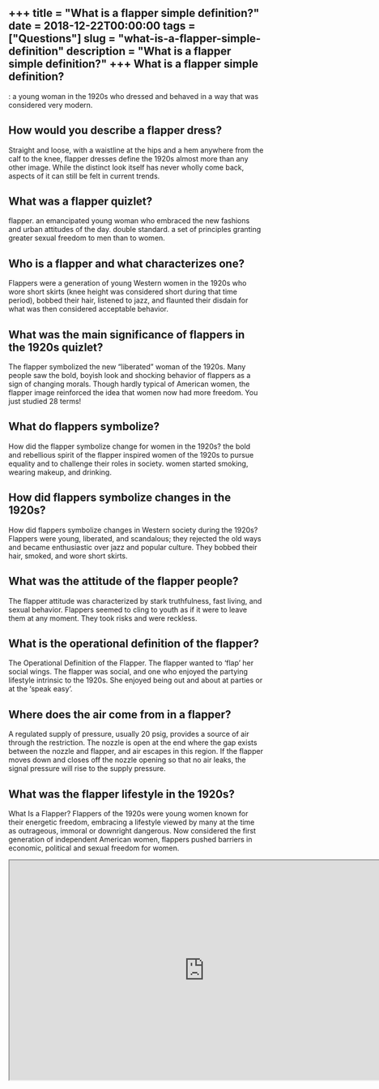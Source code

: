 +++
title = "What is a flapper simple definition?"
date = 2018-12-22T00:00:00
tags = ["Questions"]
slug = "what-is-a-flapper-simple-definition"
description = "What is a flapper simple definition?"
+++
What is a flapper simple definition?
------------------------------------

: a young woman in the 1920s who dressed and behaved in a way that was considered very modern.

How would you describe a flapper dress?
---------------------------------------

Straight and loose, with a waistline at the hips and a hem anywhere from the calf to the knee, flapper dresses define the 1920s almost more than any other image. While the distinct look itself has never wholly come back, aspects of it can still be felt in current trends.

What was a flapper quizlet?
---------------------------

flapper. an emancipated young woman who embraced the new fashions and urban attitudes of the day. double standard. a set of principles granting greater sexual freedom to men than to women.

Who is a flapper and what characterizes one?
--------------------------------------------

Flappers were a generation of young Western women in the 1920s who wore short skirts (knee height was considered short during that time period), bobbed their hair, listened to jazz, and flaunted their disdain for what was then considered acceptable behavior.

What was the main significance of flappers in the 1920s quizlet?
----------------------------------------------------------------

The flapper symbolized the new “liberated” woman of the 1920s. Many people saw the bold, boyish look and shocking behavior of flappers as a sign of changing morals. Though hardly typical of American women, the flapper image reinforced the idea that women now had more freedom. You just studied 28 terms!

What do flappers symbolize?
---------------------------

How did the flapper symbolize change for women in the 1920s? the bold and rebellious spirit of the flapper inspired women of the 1920s to pursue equality and to challenge their roles in society. women started smoking, wearing makeup, and drinking.

How did flappers symbolize changes in the 1920s?
------------------------------------------------

How did flappers symbolize changes in Western society during the 1920s? Flappers were young, liberated, and scandalous; they rejected the old ways and became enthusiastic over jazz and popular culture. They bobbed their hair, smoked, and wore short skirts.

What was the attitude of the flapper people?
--------------------------------------------

The flapper attitude was characterized by stark truthfulness, fast living, and sexual behavior. Flappers seemed to cling to youth as if it were to leave them at any moment. They took risks and were reckless.

What is the operational definition of the flapper?
--------------------------------------------------

The Operational Definition of the Flapper. The flapper wanted to ‘flap’ her social wings. The flapper was social, and one who enjoyed the partying lifestyle intrinsic to the 1920s. She enjoyed being out and about at parties or at the ‘speak easy’.

Where does the air come from in a flapper?
------------------------------------------

A regulated supply of pressure, usually 20 psig, provides a source of air through the restriction. The nozzle is open at the end where the gap exists between the nozzle and flapper, and air escapes in this region. If the flapper moves down and closes off the nozzle opening so that no air leaks, the signal pressure will rise to the supply pressure.

What was the flapper lifestyle in the 1920s?
--------------------------------------------

What Is a Flapper? Flappers of the 1920s were young women known for their energetic freedom, embracing a lifestyle viewed by many at the time as outrageous, immoral or downright dangerous. Now considered the first generation of independent American women, flappers pushed barriers in economic, political and sexual freedom for women.

<iframe allow="accelerometer; autoplay; clipboard-write; encrypted-media; gyroscope; picture-in-picture" allowfullscreen="" class="__youtube_prefs__  epyt-is-override  no-lazyload" data-no-lazy="1" data-origheight="433" data-origwidth="770" data-skipgform_ajax_framebjll="" height="433" id="_ytid_30391" loading="lazy" src="https://www.youtube.com/embed/ADeVSyQh0es?enablejsapi=1&autoplay=0&cc_load_policy=0&cc_lang_pref=&iv_load_policy=1&loop=0&modestbranding=0&rel=1&fs=1&playsinline=0&autohide=2&theme=dark&color=red&controls=1&" title="YouTube player" width="770"></iframe>